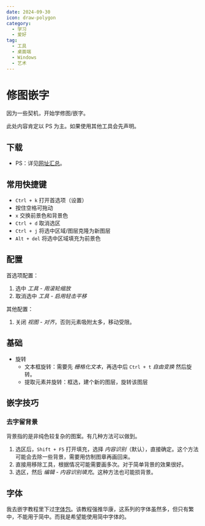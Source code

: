 ```yaml
---
date: 2024-09-30
icon: draw-polygon
category:
  - 学习
  - 爱好
tag:
  - 工具
  - 桌面端
  - Windows
  - 艺术
---
```


# 修图嵌字

因为一些契机，开始学修图/嵌字。

此处内容肯定以 PS 为主。如果使用其他工具会先声明。

## 下载

- PS：详见[网址汇总](../farraginous/recommend_websites.md#媒体创作)。

## 常用快捷键

- `Ctrl + k` 打开首选项（设置）
- 按住空格可拖动
- `x` 交换前景色和背景色
- `Ctrl + d` 取消选区
- `Ctrl + j` 将选中区域/图层克隆为新图层
- `Alt + del` 将选中区域填充为前景色

## 配置

首选项配置：

1. 选中 _工具 - 用滚轮缩放_
2. 取消选中 _工具 - 启用轻击平移_

其他配置：

1. 关闭 _视图 - 对齐_，否则元素吸附太多，移动受限。

## 基础

- 旋转
  - 文本框旋转：需要先 _栅格化文本_，再选中后 `Ctrl + t` _自由变换_ 然后旋转。
  - 提取元素并旋转：框选，建个新的图层，旋转该图层

## 嵌字技巧

### 去字留背景

背景指的是非纯色较复杂的图案。有几种方法可以做到。

1. 选区后，`Shift + F5` 打开填充，选择 _内容识别_（默认），直接确定。这个方法可能会去除一些背景，需要用仿制图章再画回来。
2. 直接用移除工具，根据情况可能需要画多次。对于简单背景的效果很好。
3. 选区，然后 _编辑 - 内容识别填充_。这种方法也可能损背景。

## 字体

我去嵌字教程里下过[字体包](https://t.me/absolutexsresource/15)。该教程强推华康，这系列的字体虽然多，但只有繁中，不能用于简中。而我是希望能使用简中字体的。
